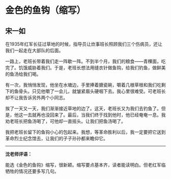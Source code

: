 # 金色的鱼钩（缩写） #

## 宋一如 ##

在1935年红军长征过草地的时候，指导员让炊事班长照顾我们三个伤病员，还让我们一起走在大部队的后面。

一路上，老班长带着我们走一阵歇一阵。不到半个月，我们的粮食——青稞面，吃完了。饥饿威胁着我们。于是，老班长想法用缝衣针做鱼钩，给我们钓鱼，做鲜美的鱼汤给我们喝。

有一次，我悄悄发现，他坐在水塘边，手里捧着搪瓷碗，嚼着几根草根和我们吃剩下的鱼骨头。只见他嚼了一会儿，就皱紧眉头硬咽下去。我心里很难受。可老班长却不让我告诉另外两个小同志。

挨了一天又一天，我们渐渐接近草地的边了。这天，老班长又为我们去钓鱼了。但是，他这一去就再也没回来了。最后，当我们终于找到他时，他已经奄奄一息。我劝老班长把鱼汤喝了，可他却一直摇头。让我们把鱼汤喝了。

我把老班长留下的鱼钩小心的包起来。我想，等革命胜利以后，我一定要把它送到革命烈士纪念馆去，让我们的子子孙孙都来瞻仰它。

-------------------------------------

**沈老师评语：**

能选《金色的鱼钩》缩写，很新颖。缩写要点基本齐，读者能读明白。但老红军临牺牲的情况还要多写几句。
            
